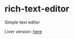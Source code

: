 # rich-text-editor

Simple text editor

Liver version: [here](https://otavio-cipriano.github.io/rich-text-editor/)
